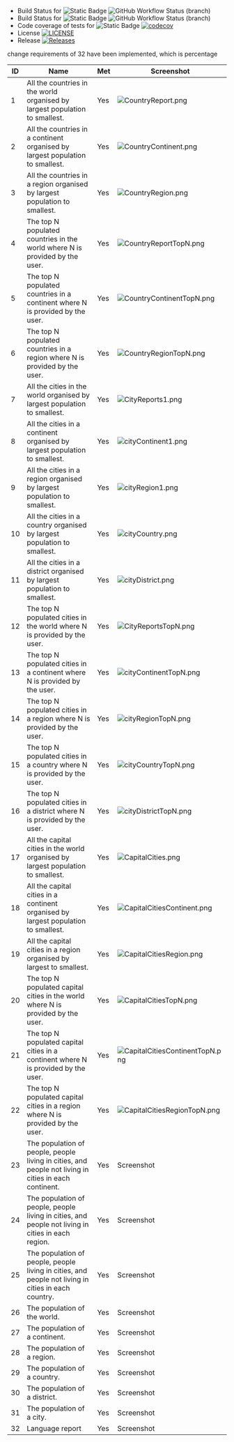 * Build Status for
![Static Badge](https://img.shields.io/badge/master-grey)
![GitHub Workflow Status (branch)](https://img.shields.io/github/actions/workflow/status/Kaelin-Walford/GroupProject/main.yml?branch=master)
* Build Status for
![Static Badge](https://img.shields.io/badge/develop-grey)
![GitHub Workflow Status (branch)](https://img.shields.io/github/actions/workflow/status/Kaelin-Walford/GroupProject/main.yml?branch=Develop)
* Code coverage of tests for
  ![Static Badge](https://img.shields.io/badge/master-grey)
  [![codecov](https://codecov.io/gh/Kaelin-Walford/GroupProject/branch/master/graph/badge.svg?token=67O0JA4X5C)](https://codecov.io/gh/Kaelin-Walford/GroupProject)
* License [![LICENSE](https://img.shields.io/github/license/Kaelin-Walford/GroupProject.svg?style=flat-square)](https://github.com/Kaelin-Walford/GroupProject/blob/master/LICENSE)
* Release [![Releases](https://img.shields.io/github/release/Kaelin-Walford/GroupProject/all.svg?style=flat-square)](https://github.com/Kaelin-Walford/GroupProject/releases)

change requirements of 32 have been implemented, which is percentage

| ID | Name                                                                                                  | Met | Screenshot                                                                      |
|----|-------------------------------------------------------------------------------------------------------|-----|---------------------------------------------------------------------------------|
| 1  | All the countries in the world organised by largest population to smallest.                           | Yes | ![CountryReport.png](screenshots%2FCountryReport.png)                           |
| 2  | All the countries in a continent organised by largest population to smallest.                         | Yes | ![CountryContinent.png](screenshots%2FCountryContinent.png)                     |
| 3  | All the countries in a region organised by largest population to smallest.                            | Yes | ![CountryRegion.png](screenshots%2FCountryRegion.png)                           |
| 4  | The top N populated countries in the world where N is provided by the user.                           | Yes | ![CountryReportTopN.png](screenshots%2FCountryReportTopN.png)                   |
| 5  | The top N populated countries in a continent where N is provided by the user.                         | Yes | ![CountryContinentTopN.png](screenshots%2FCountryContinentTopN.png)             |
| 6  | The top N populated countries in a region where N is provided by the user.                            | Yes | ![CountryRegionTopN.png](screenshots%2FCountryRegionTopN.png)                   |
| 7  | All the cities in the world organised by largest population to smallest.                              | Yes | ![CityReports1.png](screenshots%2FCityReports1.png)                             |
| 8  | All the cities in a continent organised by largest population to smallest.                            | Yes | ![cityContinent1.png](screenshots%2FcityContinent1.png)                         |
| 9  | All the cities in a region organised by largest population to smallest.                               | Yes | ![cityRegion1.png](screenshots%2FcityRegion1.png)                               |
| 10 | All the cities in a country organised by largest population to smallest.                              | Yes | ![cityCountry.png](screenshots%2FcityCountry.png)                               |
| 11 | All the cities in a district organised by largest population to smallest.                             | Yes | ![cityDistrict.png](screenshots%2FcityDistrict.png)                             |
| 12 | The top N populated cities in the world where N is provided by the user.                              | Yes | ![CityReportsTopN.png](screenshots%2FCityReportsTopN.png)                       |
| 13 | The top N populated cities in a continent where N is provided by the user.                            | Yes | ![cityContinentTopN.png](screenshots%2FcityContinentTopN.png)                   |
| 14 | The top N populated cities in a region where N is provided by the user.                               | Yes | ![cityRegionTopN.png](screenshots%2FcityRegionTopN.png)                         |
| 15 | The top N populated cities in a country where N is provided by the user.                              | Yes | ![cityCountryTopN.png](screenshots%2FcityCountryTopN.png)                       |
| 16 | The top N populated cities in a district where N is provided by the user.                             | Yes | ![cityDistrictTopN.png](screenshots%2FcityDistrictTopN.png)                     |
| 17 | All the capital cities in the world organised by largest population to smallest.                      | Yes | ![CapitalCities.png](screenshots%2FCapitalCities.png)                           |
| 18 | All the capital cities in a continent organised by largest population to smallest.                    | Yes | ![CapitalCitiesContinent.png](screenshots%2FCapitalCitiesContinent.png)         |
| 19 | All the capital cities in a region organised by largest to smallest.                                  | Yes | ![CapitalCitiesRegion.png](screenshots%2FCapitalCitiesRegion.png)               |
| 20 | The top N populated capital cities in the world where N is provided by the user.                      | Yes | ![CapitalCitiesTopN.png](screenshots%2FCapitalCitiesTopN.png)                   |
| 21 | The top N populated capital cities in a continent where N is provided by the user.                    | Yes | ![CapitalCitiesContinentTopN.png](screenshots%2FCapitalCitiesContinentTopN.png) |
| 22 | The top N populated capital cities in a region where N is provided by the user.                       | Yes | ![CapitalCitiesRegionTopN.png](screenshots%2FCapitalCitiesRegionTopN.png)       |
| 23 | The population of people, people living in cities, and people not living in cities in each continent. | Yes | Screenshot                                                                      |
| 24 | The population of people, people living in cities, and people not living in cities in each region.    | Yes | Screenshot                                                                      |
| 25 | The population of people, people living in cities, and people not living in cities in each country.   | Yes | Screenshot                                                                      |
| 26 | The population of the world.                                                                          | Yes | Screenshot                                                                      |
| 27 | The population of a continent.                                                                        | Yes | Screenshot                                                                      |
| 28 | The population of a region.                                                                           | Yes | Screenshot                                                                      |
| 29 | The population of a country.                                                                          | Yes | Screenshot                                                                      |
| 30 | The population of a district.                                                                         | Yes | Screenshot                                                                      |
| 31 | The population of a city.                                                                             | Yes | Screenshot                                                                      |
| 32 | Language report                                                                                       | Yes | Screenshot                                                                      |